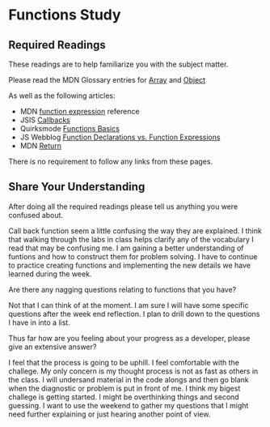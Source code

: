 # Functions Study

## Required Readings

These readings are to help familiarize you with the subject matter.

Please read the MDN Glossary entries for [Array](https://developer.mozilla.org/en-US/docs/Glossary/array) and [Object](https://developer.mozilla.org/en-US/docs/Glossary/Object)

As well as the following articles:

-   MDN [function expression](https://developer.mozilla.org/en-US/docs/Web/JavaScript/Reference/Operators/function) reference
-   JSIS [Callbacks](http://javascriptissexy.com/understand-javascript-callback-functions-and-use-them/)
-   Quirksmode [Functions Basics](http://www.quirksmode.org/js/function.html)
-   JS Webblog [Function Declarations vs. Function Expressions](https://javascriptweblog.wordpress.com/2010/07/06/function-declarations-vs-function-expressions/)
-   MDN [Return](https://developer.mozilla.org/en-US/docs/Web/JavaScript/Reference/Statements/return)

There is no requirement to follow any links from these pages.

## Share Your Understanding

After doing all the required readings please tell us anything you were confused about.

Call back function seem a little confusing the way they are explained.  I think that walking through the labs in class helps clarify any of the vocabulary I read that may be confusing me.  I am gaining a better understanding of funtions and how to construct them for problem solving.  I have to continue to practice creating functions and implementing the new details we have learned during the week.

Are there any nagging questions relating to functions that you have?

Not that I can think of at the moment.  I am sure I will have some specific questions after the week end reflection. I plan to drill down to the questions I have in into a list.

Thus far how are you feeling about your progress as a developer, please give
an extensive answer?

I feel that the process is going to be uphill.  I feel comfortable with the challege.  My only concern is my thought process is not as fast as others in the class.  I will undersand material in the code alongs and then go blank when the diagnostic or problem is put in front of me.  I think my bigest challege is getting started.  I might be overthinking things and second guessing.  I want to use the weekend to gather my questions that I might need further explaining or just hearing another point of view.
